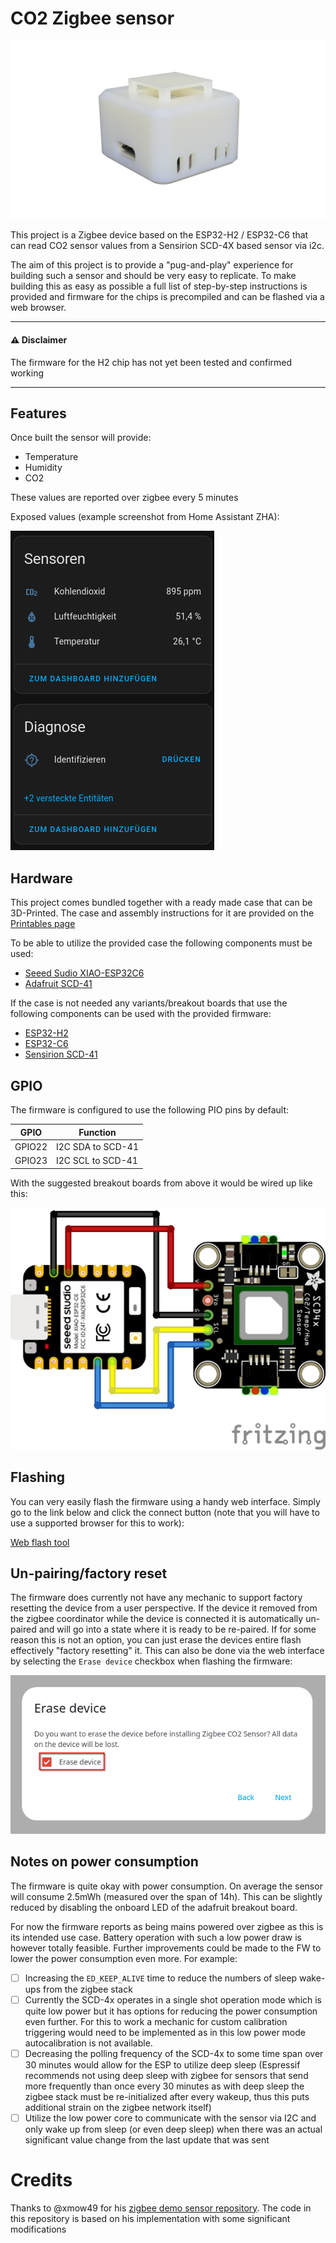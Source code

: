 # CO2 Zigbee sensor

![Render of sensor](images/render.png)

This project is a Zigbee device based on the ESP32-H2 / ESP32-C6 that can read CO2 sensor values from a Sensirion SCD-4X based sensor via i2c.

The aim of this project is to provide a "pug-and-play" experience for building such a sensor and should be very easy to replicate.
To make building this as easy as possible a full list of step-by-step instructions is provided and firmware for the chips is precompiled and can be flashed via a web browser.

---

#### ⚠️ Disclaimer
The firmware for the H2 chip has not yet been tested and confirmed working

---

## Features

Once built the sensor will provide:

- Temperature
- Humidity
- CO2

These values are reported over zigbee every 5 minutes

Exposed values (example screenshot from Home Assistant ZHA):

![Home Assistant UI](images/ha.png)

## Hardware

This project comes bundled together with a ready made case that can be 3D-Printed.
The case and assembly instructions for it are provided on the [Printables page](https://www.printables.com/model/1036769-compact-co2-zigbee-sensor)

To be able to utilize the provided case the following components must be used:
- [Seeed Sudio XIAO-ESP32C6](https://www.seeedstudio.com/Seeed-Studio-XIAO-ESP32C6-p-5884.html)
- [Adafruit SCD-41](https://www.adafruit.com/product/5190)

If the case is not needed any variants/breakout boards that use the following components can be used with the provided firmware:
- [ESP32-H2](https://www.espressif.com/en/products/socs/h2/overview)
- [ESP32-C6](https://www.espressif.com/en/products/socs/c6/overview)
- [Sensirion SCD-41](https://sensirion.com/products/catalog/SCD41)


## GPIO

The firmware is configured to use the following PIO pins by default:

| GPIO   | Function              |
| ------ | --------------------- |
| GPIO22 | I2C SDA to SCD-41     |
| GPIO23 | I2C SCL to SCD-41     |

With the suggested breakout boards from above it would be wired up like this:

![Screenshot of erase flash option in the web UI](images/wire_diagram.png)

## Flashing

You can very easily flash the firmware using a handy web interface.
Simply go to the link below and click the connect button (note that you will have to use a supported browser for this to work):

[Web flash tool](https://florianl21.github.io/zigbee-co2-sensor/)

## Un-pairing/factory reset

The firmware does currently not have any mechanic to support factory resetting the device from a user perspective.
If the device it removed from the zigbee coordinator while the device is connected it is automatically un-paired and will go into a state where it is ready to be re-paired.
If for some reason this is not an option, you can just erase the devices entire flash effectively "factory resetting" it. This can also be done via the web interface by selecting the `Erase device` checkbox when flashing the firmware:

![Screenshot of erase flash option in the web UI](images/factory_reset.png)

## Notes on power consumption

The firmware is quite okay with power consumption. On average the sensor will consume 2.5mWh (measured over the span of 14h).
This can be slightly reduced by disabling the onboard LED of the adafruit breakout board.

For now the firmware reports as being mains powered over zigbee as this is its intended use case.
Battery operation with such a low power draw is however totally feasible.
Further improvements could be made to the FW to lower the power consumption even more. For example:

- [ ] Increasing the `ED_KEEP_ALIVE` time to reduce the numbers of sleep wake-ups from the zigbee stack
- [ ] Currently the SCD-4x operates in a single shot operation mode which is quite low power but it has options for reducing the power consumption even further. For this to work a mechanic for custom calibration triggering would need to be implemented as in this low power mode autocalibration is not available.
- [ ] Decreasing the polling frequency of the SCD-4x to some time span over 30 minutes would allow for the ESP to utilize deep sleep (Espressif recommends not using deep sleep with zigbee for sensors that send more frequently than once every 30 minutes as with deep sleep the zigbee stack must be re-initialized after every wakeup, thus this puts additional strain on the zigbee network itself)
- [ ] Utilize the low power core to communicate with the sensor via I2C and only wake up from sleep (or even deep sleep) when there was an actual significant value change from the last update that was sent

# Credits

Thanks to @xmow49 for his [zigbee demo sensor repository](https://github.com/xmow49/ESP32H2-Zigbee-Demo).
The code in this repository is based on his implementation with some significant modifications
